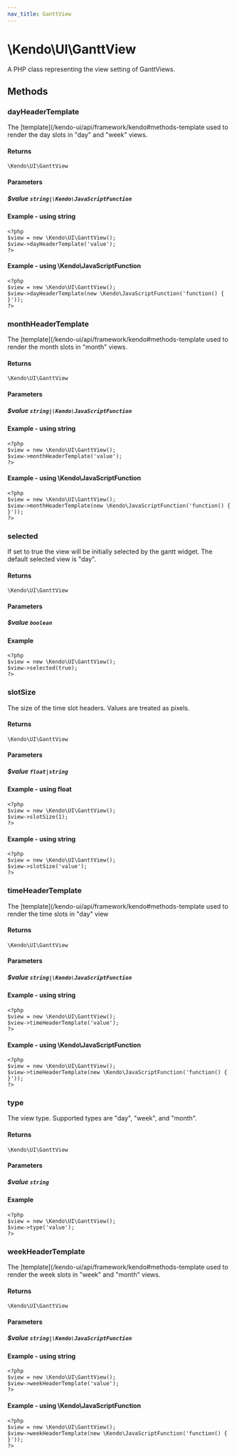 ```yaml
---
nav_title: GanttView
---
```


# \Kendo\UI\GanttView

A PHP class representing the view setting of GanttViews.


## Methods

### dayHeaderTemplate
The [template](/kendo-ui/api/framework/kendo#methods-template used to render the day slots in "day" and "week" views.

#### Returns
`\Kendo\UI\GanttView`

#### Parameters

##### $value `string|\Kendo\JavaScriptFunction`



#### Example  - using string
    <?php
    $view = new \Kendo\UI\GanttView();
    $view->dayHeaderTemplate('value');
    ?>

#### Example  - using \Kendo\JavaScriptFunction
    <?php
    $view = new \Kendo\UI\GanttView();
    $view->dayHeaderTemplate(new \Kendo\JavaScriptFunction('function() { }'));
    ?>

### monthHeaderTemplate
The [template](/kendo-ui/api/framework/kendo#methods-template used to render the month slots in "month" views.

#### Returns
`\Kendo\UI\GanttView`

#### Parameters

##### $value `string|\Kendo\JavaScriptFunction`



#### Example  - using string
    <?php
    $view = new \Kendo\UI\GanttView();
    $view->monthHeaderTemplate('value');
    ?>

#### Example  - using \Kendo\JavaScriptFunction
    <?php
    $view = new \Kendo\UI\GanttView();
    $view->monthHeaderTemplate(new \Kendo\JavaScriptFunction('function() { }'));
    ?>

### selected
If set to true the view will be initially selected by the gantt widget. The default selected view is "day".

#### Returns
`\Kendo\UI\GanttView`

#### Parameters

##### $value `boolean`



#### Example 
    <?php
    $view = new \Kendo\UI\GanttView();
    $view->selected(true);
    ?>

### slotSize
The size of the time slot headers. Values are treated as pixels.

#### Returns
`\Kendo\UI\GanttView`

#### Parameters

##### $value `float|string`



#### Example  - using float
    <?php
    $view = new \Kendo\UI\GanttView();
    $view->slotSize(1);
    ?>

#### Example  - using string
    <?php
    $view = new \Kendo\UI\GanttView();
    $view->slotSize('value');
    ?>

### timeHeaderTemplate
The [template](/kendo-ui/api/framework/kendo#methods-template used to render the time slots in "day" view

#### Returns
`\Kendo\UI\GanttView`

#### Parameters

##### $value `string|\Kendo\JavaScriptFunction`



#### Example  - using string
    <?php
    $view = new \Kendo\UI\GanttView();
    $view->timeHeaderTemplate('value');
    ?>

#### Example  - using \Kendo\JavaScriptFunction
    <?php
    $view = new \Kendo\UI\GanttView();
    $view->timeHeaderTemplate(new \Kendo\JavaScriptFunction('function() { }'));
    ?>

### type
The view type. Supported types are "day", "week", and "month".

#### Returns
`\Kendo\UI\GanttView`

#### Parameters

##### $value `string`



#### Example 
    <?php
    $view = new \Kendo\UI\GanttView();
    $view->type('value');
    ?>

### weekHeaderTemplate
The [template](/kendo-ui/api/framework/kendo#methods-template used to render the week slots in "week" and "month" views.

#### Returns
`\Kendo\UI\GanttView`

#### Parameters

##### $value `string|\Kendo\JavaScriptFunction`



#### Example  - using string
    <?php
    $view = new \Kendo\UI\GanttView();
    $view->weekHeaderTemplate('value');
    ?>

#### Example  - using \Kendo\JavaScriptFunction
    <?php
    $view = new \Kendo\UI\GanttView();
    $view->weekHeaderTemplate(new \Kendo\JavaScriptFunction('function() { }'));
    ?>


